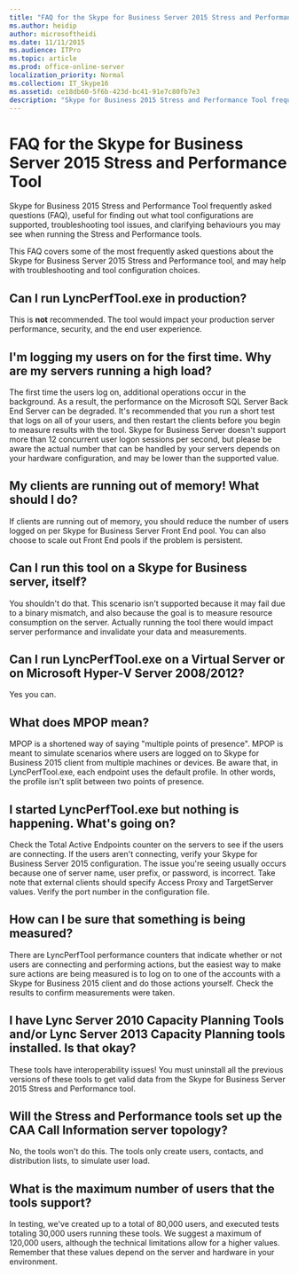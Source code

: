```yaml
---
title: "FAQ for the Skype for Business Server 2015 Stress and Performance Tool"
ms.author: heidip
author: microsoftheidi
ms.date: 11/11/2015
ms.audience: ITPro
ms.topic: article
ms.prod: office-online-server
localization_priority: Normal
ms.collection: IT_Skype16
ms.assetid: ce18db60-5f6b-423d-bc41-91e7c80fb7e3
description: "Skype for Business 2015 Stress and Performance Tool frequently asked questions (FAQ), useful for finding out what tool configurations are supported, troubleshooting tool issues, and clarifying behaviours you may see when running the Stress and Performance tools."
---
```


# FAQ for the Skype for Business Server 2015 Stress and Performance Tool
 
Skype for Business 2015 Stress and Performance Tool frequently asked questions (FAQ), useful for finding out what tool configurations are supported, troubleshooting tool issues, and clarifying behaviours you may see when running the Stress and Performance tools.
  
 This FAQ covers some of the most frequently asked questions about the Skype for Business Server 2015 Stress and Performance tool, and may help with troubleshooting and tool configuration choices.
  
## Can I run LyncPerfTool.exe in production?

This is **not** recommended. The tool would impact your production server performance, security, and the end user experience.
  
## I'm logging my users on for the first time. Why are my servers running a high load?

The first time the users log on, additional operations occur in the background. As a result, the performance on the Microsoft SQL Server Back End Server can be degraded. It's recommended that you run a short test that logs on all of your users, and then restart the clients before you begin to measure results with the tool. Skype for Business Server doesn't support more than 12 concurrent user logon sessions per second, but please be aware the actual number that can be handled by your servers depends on your hardware configuration, and may be lower than the supported value.
  
## My clients are running out of memory! What should I do?

If clients are running out of memory, you should reduce the number of users logged on per Skype for Business Server Front End pool. You can also choose to scale out Front End pools if the problem is persistent.
  
## Can I run this tool on a Skype for Business server, itself?

You shouldn't do that. This scenario isn't supported because it may fail due to a binary mismatch, and also because the goal is to measure resource consumption on the server. Actually running the tool there would impact server performance and invalidate your data and measurements.
  
## Can I run LyncPerfTool.exe on a Virtual Server or on Microsoft Hyper-V Server 2008/2012?

Yes you can.
  
## What does MPOP mean?

MPOP is a shortened way of saying "multiple points of presence". MPOP is meant to simulate scenarios where users are logged on to Skype for Business 2015 client from multiple machines or devices. Be aware that, in LyncPerfTool.exe, each endpoint uses the default profile. In other words, the profile isn't split between two points of presence.
  
## I started LyncPerfTool.exe but nothing is happening. What's going on?

Check the Total Active Endpoints counter on the servers to see if the users are connecting. If the users aren't connecting, verify your Skype for Business Server 2015 configuration. The issue you're seeing usually occurs because one of server name, user prefix, or password, is incorrect. Take note that external clients should specify Access Proxy and TargetServer values. Verify the port number in the configuration file.
  
## How can I be sure that something is being measured?

There are LyncPerfTool performance counters that indicate whether or not users are connecting and performing actions, but the easiest way to make sure actions are being measured is to log on to one of the accounts with a Skype for Business 2015 client and do those actions yourself. Check the results to confirm measurements were taken.
  
## I have Lync Server 2010 Capacity Planning Tools and/or Lync Server 2013 Capacity Planning tools installed. Is that okay?

 These tools have interoperability issues! You must uninstall all the previous versions of these tools to get valid data from the Skype for Business Server 2015 Stress and Performance tool.
  
## Will the Stress and Performance tools set up the CAA Call Information server topology?

No, the tools won't do this. The tools only create users, contacts, and distribution lists, to simulate user load.
  
## What is the maximum number of users that the tools support?

In testing, we've created up to a total of 80,000 users, and executed tests totaling 30,000 users running these tools. We suggest a maximum of 120,000 users, although the technical limitations allow for a higher values. Remember that these values depend on the server and hardware in your environment.
  

